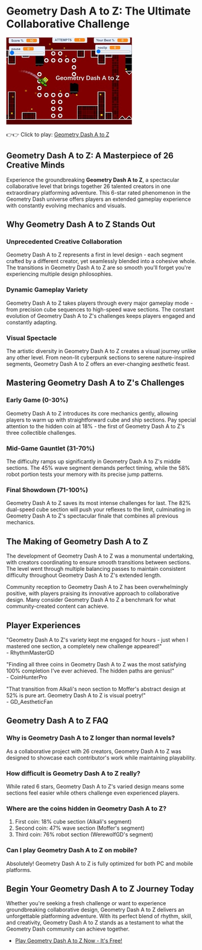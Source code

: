 # Geometry Dash A to Z: The Ultimate Collaborative Challenge

![Geometry Dash A to Z](https://raw.githubusercontent.com/geometry-games/geometry-dash-a-to-z/refs/heads/main/geometry-dash-a-to-z.png "Geometry Dash A to Z")

👉👉 Click to play: [Geometry Dash A to Z](https://geometrydashgames.io/geometry-dash-a-to-z/ "Geometry Dash A to Z")

## Geometry Dash A to Z: A Masterpiece of 26 Creative Minds

Experience the groundbreaking **Geometry Dash A to Z**, a spectacular collaborative level that brings together 26 talented creators in one extraordinary platforming adventure. This 6-star rated phenomenon in the Geometry Dash universe offers players an extended gameplay experience with constantly evolving mechanics and visuals.

## Why Geometry Dash A to Z Stands Out

### Unprecedented Creative Collaboration
Geometry Dash A to Z represents a first in level design - each segment crafted by a different creator, yet seamlessly blended into a cohesive whole. The transitions in Geometry Dash A to Z are so smooth you'll forget you're experiencing multiple design philosophies.

### Dynamic Gameplay Variety
Geometry Dash A to Z takes players through every major gameplay mode - from precision cube sequences to high-speed wave sections. The constant evolution of Geometry Dash A to Z's challenges keeps players engaged and constantly adapting.

### Visual Spectacle
The artistic diversity in Geometry Dash A to Z creates a visual journey unlike any other level. From neon-lit cyberpunk sections to serene nature-inspired segments, Geometry Dash A to Z offers an ever-changing aesthetic feast.

## Mastering Geometry Dash A to Z's Challenges

### Early Game (0-30%)
Geometry Dash A to Z introduces its core mechanics gently, allowing players to warm up with straightforward cube and ship sections. Pay special attention to the hidden coin at 18% - the first of Geometry Dash A to Z's three collectible challenges.

### Mid-Game Gauntlet (31-70%)
The difficulty ramps up significantly in Geometry Dash A to Z's middle sections. The 45% wave segment demands perfect timing, while the 58% robot portion tests your memory with its precise jump patterns.

### Final Showdown (71-100%)
Geometry Dash A to Z saves its most intense challenges for last. The 82% dual-speed cube section will push your reflexes to the limit, culminating in Geometry Dash A to Z's spectacular finale that combines all previous mechanics.

## The Making of Geometry Dash A to Z

The development of Geometry Dash A to Z was a monumental undertaking, with creators coordinating to ensure smooth transitions between sections. The level went through multiple balancing passes to maintain consistent difficulty throughout Geometry Dash A to Z's extended length.

Community reception to Geometry Dash A to Z has been overwhelmingly positive, with players praising its innovative approach to collaborative design. Many consider Geometry Dash A to Z a benchmark for what community-created content can achieve.

## Player Experiences

"Geometry Dash A to Z's variety kept me engaged for hours - just when I mastered one section, a completely new challenge appeared!"  
\- RhythmMasterGD

"Finding all three coins in Geometry Dash A to Z was the most satisfying 100% completion I've ever achieved. The hidden paths are genius!"  
\- CoinHunterPro

"That transition from Alkali's neon section to Moffer's abstract design at 52% is pure art. Geometry Dash A to Z is visual poetry!"  
\- GD_AestheticFan

## Geometry Dash A to Z FAQ

### Why is Geometry Dash A to Z longer than normal levels?
As a collaborative project with 26 creators, Geometry Dash A to Z was designed to showcase each contributor's work while maintaining playability.

### How difficult is Geometry Dash A to Z really?
While rated 6 stars, Geometry Dash A to Z's varied design means some sections feel easier while others challenge even experienced players.

### Where are the coins hidden in Geometry Dash A to Z?
1. First coin: 18% cube section (Alkali's segment)
2. Second coin: 47% wave section (Moffer's segment) 
3. Third coin: 76% robot section (WerewolfGD's segment)

### Can I play Geometry Dash A to Z on mobile?
Absolutely! Geometry Dash A to Z is fully optimized for both PC and mobile platforms.

## Begin Your Geometry Dash A to Z Journey Today

Whether you're seeking a fresh challenge or want to experience groundbreaking collaborative design, Geometry Dash A to Z delivers an unforgettable platforming adventure. With its perfect blend of rhythm, skill, and creativity, Geometry Dash A to Z stands as a testament to what the Geometry Dash community can achieve together.

- [Play Geometry Dash A to Z Now - It's Free!](https://geometrydashgames.io/geometry-dash-a-to-z/ "Geometry Dash A to Z")
